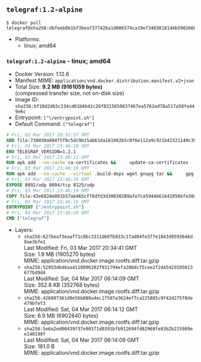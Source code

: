## `telegraf:1.2-alpine`

```console
$ docker pull telegraf@sha256:dbfeeb8b1bf3beaf37742ba1d006574ca19ef34038181d4b5902660a3dce76e6
```

-	Platforms:
	-	linux; amd64

### `telegraf:1.2-alpine` - linux; amd64

-	Docker Version: 1.12.6
-	Manifest MIME: `application/vnd.docker.distribution.manifest.v2+json`
-	Total Size: **9.2 MB (9161059 bytes)**  
	(compressed transfer size, not on-disk size)
-	Image ID: `sha256:bf10d2db5c234cd61b6b42c26f8215650637467ea5762ed78a517a50fe449e6c`
-	Entrypoint: `["\/entrypoint.sh"]`
-	Default Command: `["telegraf"]`

```dockerfile
# Fri, 03 Mar 2017 20:32:37 GMT
ADD file:730030a984f5f0c5dc9b15ab61da161082b5c0f6e112a9c921b42321140c3927 in / 
# Fri, 03 Mar 2017 23:46:10 GMT
ENV TELEGRAF_VERSION=1.2.1
# Fri, 03 Mar 2017 23:46:11 GMT
RUN apk add --no-cache ca-certificates &&     update-ca-certificates
# Fri, 03 Mar 2017 23:46:18 GMT
RUN apk add --no-cache --virtual .build-deps wget gnupg tar &&     gpg --keyserver hkp://ha.pool.sks-keyservers.net         --recv-keys 05CE15085FC09D18E99EFB22684A14CF2582E0C5 &&     wget -q https://dl.influxdata.com/telegraf/releases/telegraf-${TELEGRAF_VERSION}-static_linux_amd64.tar.gz.asc &&     wget -q https://dl.influxdata.com/telegraf/releases/telegraf-${TELEGRAF_VERSION}-static_linux_amd64.tar.gz &&     gpg --batch --verify telegraf-${TELEGRAF_VERSION}-static_linux_amd64.tar.gz.asc telegraf-${TELEGRAF_VERSION}-static_linux_amd64.tar.gz &&     mkdir -p /usr/src /etc/telegraf &&     tar -C /usr/src -xzf telegraf-${TELEGRAF_VERSION}-static_linux_amd64.tar.gz &&     mv /usr/src/telegraf*/telegraf.conf /etc/telegraf/ &&     chmod +x /usr/src/telegraf*/* &&     cp -a /usr/src/telegraf*/* /usr/bin/ &&     rm -rf *.tar.gz* /usr/src /root/.gnupg &&     apk del .build-deps
# Fri, 03 Mar 2017 23:46:19 GMT
EXPOSE 8092/udp 8094/tcp 8125/udp
# Fri, 03 Mar 2017 23:46:19 GMT
COPY file:43e6828e001b57ab465cff8dfd3d30830289afe7ca5944b61641956bfe38cd1c in /entrypoint.sh 
# Fri, 03 Mar 2017 23:46:19 GMT
ENTRYPOINT ["/entrypoint.sh"]
# Fri, 03 Mar 2017 23:46:20 GMT
CMD ["telegraf"]
```

-	Layers:
	-	`sha256:627beaf3eaaff1c0bc3311d60fb933c17ad04fe377e1043d9593646d8ae3bfe1`  
		Last Modified: Fri, 03 Mar 2017 20:34:41 GMT  
		Size: 1.9 MB (1905270 bytes)  
		MIME: application/vnd.docker.image.rootfs.diff.tar.gzip
	-	`sha256:52953d648aa4118096382f931794efa286dcf5cee2f244542d105013677bd9d4`  
		Last Modified: Sat, 04 Mar 2017 06:14:09 GMT  
		Size: 352.8 KB (352768 bytes)  
		MIME: application/vnd.docker.image.rootfs.diff.tar.gzip
	-	`sha256:426897361d9e56b080a4ec1f507a3624ef7ca225805c9f42d275f8de479bfef3`  
		Last Modified: Sat, 04 Mar 2017 06:14:12 GMT  
		Size: 6.9 MB (6902840 bytes)  
		MIME: application/vnd.docker.image.rootfs.diff.tar.gzip
	-	`sha256:5e6a2ed00439f37e90371d0391bfb912694fd02968fe83b2b215989ee140198f`  
		Last Modified: Sat, 04 Mar 2017 06:14:09 GMT  
		Size: 181.0 B  
		MIME: application/vnd.docker.image.rootfs.diff.tar.gzip
